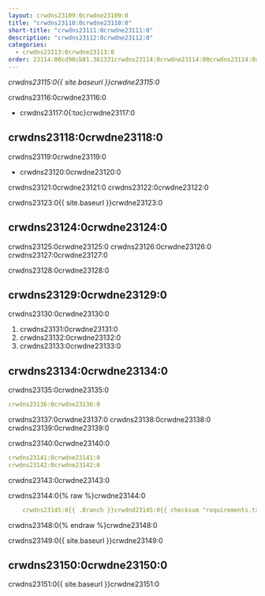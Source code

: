 ```yaml
---
layout: crwdns23109:0crwdne23109:0
title: "crwdns23110:0crwdne23110:0"
short-title: "crwdns23111:0crwdne23111:0"
description: "crwdns23112:0crwdne23112:0"
categories:
  - crwdns23113:0crwdne23113:0
order: 23114:00cd90cb81.361331crwdns23114:0crwdne23114:00crwdns23114:0crwdne23114:0
---
```

*crwdns23115:0{{ site.baseurl }}crwdne23115:0*

crwdns23116:0crwdne23116:0

- crwdns23117:0{:toc}crwdne23117:0

## crwdns23118:0crwdne23118:0

crwdns23119:0crwdne23119:0

- crwdns23120:0crwdne23120:0

crwdns23121:0crwdne23121:0 crwdns23122:0crwdne23122:0

crwdns23123:0{{ site.baseurl }}crwdne23123:0

## crwdns23124:0crwdne23124:0

crwdns23125:0crwdne23125:0 crwdns23126:0crwdne23126:0 crwdns23127:0crwdne23127:0

crwdns23128:0crwdne23128:0

## crwdns23129:0crwdne23129:0

crwdns23130:0crwdne23130:0

1. crwdns23131:0crwdne23131:0
2. crwdns23132:0crwdne23132:0
3. crwdns23133:0crwdne23133:0

## crwdns23134:0crwdne23134:0

crwdns23135:0crwdne23135:0

```yaml
crwdns23136:0crwdne23136:0
```

crwdns23137:0crwdne23137:0 crwdns23138:0crwdne23138:0 crwdns23139:0crwdne23139:0

crwdns23140:0crwdne23140:0

```yaml
crwdns23141:0crwdne23141:0
crwdns23142:0crwdne23142:0
```

crwdns23143:0crwdne23143:0

crwdns23144:0{% raw %}crwdne23144:0

```yaml
    crwdns23145:0{{ .Branch }}crwdnd23145:0{{ checksum "requirements.txt" }}crwdne23145:0 crwdns23146:0{{ .Branch }}crwdnd23146:0{{ checksum "requirements.txt" }}crwdne23146:0 crwdns23147:0crwdne23147:0    
```

crwdns23148:0{% endraw %}crwdne23148:0

crwdns23149:0{{ site.baseurl }}crwdne23149:0

## crwdns23150:0crwdne23150:0

crwdns23151:0{{ site.baseurl }}crwdne23151:0
